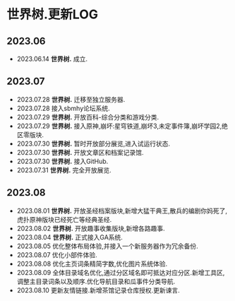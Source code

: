 # 世界树.更新LOG
## 2023.06
+ 2023.06.14 **世界树.** 成立.

## 2023.07
+ 2023.07.28 **世界树.** 迁移至独立服务器.
+ 2023.07.28 接入sbmhy论坛系统.
+ 2023.07.29 **世界树.** 开放百科-综合分类和游戏分类.
+ 2023.07.29 **世界树.** 接入原神,崩坏:星穹铁道,崩坏3,未定事件簿,崩坏学园2,绝区零版块.
+ 2023.07.30 **世界树.** 暂时开放部分展览,进入试运行状态.
+ 2023.07.30 **世界树.** 开放文章区和档案记录馆.
+ 2023.07.30 **世界树.** 接入GitHub.
+ 2023.07.31 **世界树.** 完全开放展览.

## 2023.08
+ 2023.08.01 **世界树.** 开放圣经档案版块,新增大猛干典王,散兵的编剧你妈死了,虎扑原神版块已经死亡等经典圣经.
+ 2023.08.02 **世界树.** 开放趣事收集版块,新增各路趣事.
+ 2023.08.04 **世界树.** 正式接入GA系统.
+ 2023.08.05 优化整体布局体验,并接入一个新服务器作为冗余备份.
+ 2023.08.07 优化小部件体验.
+ 2023.08.08 优化主页词条精简字数,优化图片系统体验.
+ 2023.08.09 全体目录域名优化,通过分区域名即可抵达对应分区.新增工具区,调整主目录词条以及顺序.优化导航目录和瓜事件分类导航.
+ 2023.08.10 更新友情链接.新增茶馆记录仓库授权.更新谏言.
